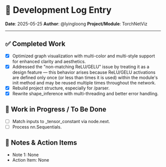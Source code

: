 # 📝 Development Log Entry

**Date**: 2025-05-25
**Author**: @lyingloong
**Project/Module**: TorchNetViz

---

## ✅ Completed Work
- [x] Optimized graph visualization with multi-color and multi-style support for enhanced clarity and aesthetics.
- [x] Addressed the "non-matching ReLU/GELU" issue by treating it as a design feature — this behavior arises because ReLU/GELU activations are defined only once (or less than times it is used) within the module's init method and may be reused multiple times throughout the network.
- [x] Rebuild project structure, especially for /parser.
- [x] Rewrite shape_inference with multi-threading and better error handling.

## 🚧 Work in Progress / To Be Done
- [ ] Match inputs to _tensor_constant via node.next.
- [ ] Process nn.Sequentials.

## 📝 Notes & Action Items
- Note 1: None
- Action Item: None
